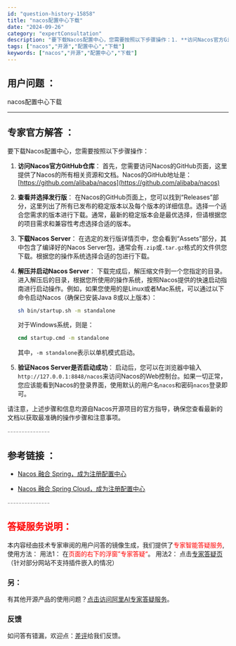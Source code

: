 ```yaml
---
id: "question-history-15858"
title: "nacos配置中心下载"
date: "2024-09-26"
category: "expertConsultation"
description: "要下载Nacos配置中心，您需要按照以下步骤操作：1. **访问Nacos官方GitHub仓库**：   首先，您需要访问Nacos的GitHub页面，这里提供了Nacos的所有相关资源和文档。Nacos的GitHub地址是：[https://github.com/alibaba/nacos](ht"
tags: ["nacos","开源","配置中心","下载"]
keywords: ["nacos","开源","配置中心","下载"]
---
```


## 用户问题 ： 
 nacos配置中心下载  

---------------
## 专家官方解答 ：

要下载Nacos配置中心，您需要按照以下步骤操作：

1. **访问Nacos官方GitHub仓库**：
   首先，您需要访问Nacos的GitHub页面，这里提供了Nacos的所有相关资源和文档。Nacos的GitHub地址是：[https://github.com/alibaba/nacos](https://github.com/alibaba/nacos)

2. **查看并选择发行版**：
   在Nacos的GitHub页面上，您可以找到“Releases”部分，这里列出了所有已发布的稳定版本以及每个版本的详细信息。选择一个适合您需求的版本进行下载。通常，最新的稳定版本会是最优选择，但请根据您的项目需求和兼容性考虑选择合适的版本。

3. **下载Nacos Server**：
   在选定的发行版详情页中，您会看到“Assets”部分，其中包含了编译好的Nacos Server包，通常会有`.zip`或`.tar.gz`格式的文件供您下载。根据您的操作系统选择合适的包进行下载。

4. **解压并启动Nacos Server**：
   下载完成后，解压缩文件到一个您指定的目录。进入解压后的目录，根据您所使用的操作系统，按照Nacos提供的快速启动指南进行启动操作。例如，如果您使用的是Linux或者Mac系统，可以通过以下命令启动Nacos（确保已安装Java 8或以上版本）：
   ```bash
   sh bin/startup.sh -m standalone
   ```
   对于Windows系统，则是：
   ```cmd
   cmd startup.cmd -m standalone
   ```
   其中，`-m standalone`表示以单机模式启动。

5. **验证Nacos Server是否启动成功**：
   启动后，您可以在浏览器中输入`http://127.0.0.1:8848/nacos`来访问Nacos的Web控制台。如果一切正常，您应该能看到Nacos的登录界面，使用默认的用户名`nacos`和密码`nacos`登录即可。

请注意，上述步骤和信息均源自Nacos开源项目的官方指导，确保您查看最新的文档以获取最准确的操作步骤和注意事项。


<font color="#949494">---------------</font> 


## 参考链接 ：

* [Nacos 融合 Spring，成为注册配置中心](https://nacos.io/docs/latest/ecology/use-nacos-with-spring)
 
 * [Nacos 融合 Spring Cloud，成为注册配置中心](https://nacos.io/docs/latest/ecology/use-nacos-with-spring-cloud)


 <font color="#949494">---------------</font> 
 


## <font color="#FF0000">答疑服务说明：</font> 

本内容经由技术专家审阅的用户问答的镜像生成，我们提供了<font color="#FF0000">专家智能答疑服务</font>,使用方法：
用法1： 在<font color="#FF0000">页面的右下的浮窗”专家答疑“</font>。
用法2： 点击[专家答疑页](https://answer.opensource.alibaba.com/docs/intro)（针对部分网站不支持插件嵌入的情况）
### 另：


有其他开源产品的使用问题？[点击访问阿里AI专家答疑服务](https://answer.opensource.alibaba.com/docs/intro)。
### 反馈
如问答有错漏，欢迎点：[差评](https://ai.nacos.io/user/feedbackByEnhancerGradePOJOID?enhancerGradePOJOId=15874)给我们反馈。
